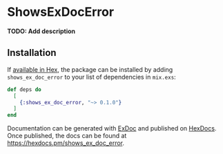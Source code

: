 # ShowsExDocError

**TODO: Add description**

## Installation

If [available in Hex](https://hex.pm/docs/publish), the package can be installed
by adding `shows_ex_doc_error` to your list of dependencies in `mix.exs`:

```elixir
def deps do
  [
    {:shows_ex_doc_error, "~> 0.1.0"}
  ]
end
```

Documentation can be generated with [ExDoc](https://github.com/elixir-lang/ex_doc)
and published on [HexDocs](https://hexdocs.pm). Once published, the docs can
be found at <https://hexdocs.pm/shows_ex_doc_error>.

